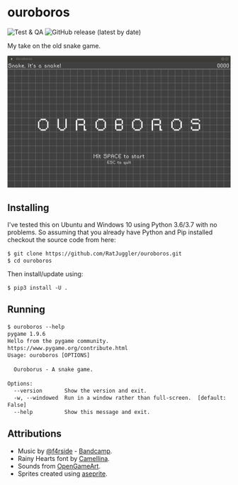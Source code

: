 # ouroboros

![Test & QA](https://github.com/RatJuggler/ouroboros/workflows/Test%20&%20QA/badge.svg)
![GitHub release (latest by date)](https://img.shields.io/github/v/release/RatJuggler/ouroboros)

My take on the old snake game.

![Animated GIF of the game running](https://raw.githubusercontent.com/RatJuggler/ouroboros/master/demo.gif)

## Installing
I've tested this on Ubuntu and Windows 10 using Python 3.6/3.7 with no problems. So assuming that you already have Python and Pip 
installed checkout the source code from here:
```
$ git clone https://github.com/RatJuggler/ouroboros.git
$ cd ouroboros
```
Then install/update using:
```
$ pip3 install -U .
```
## Running
```
$ ouroboros --help
pygame 1.9.6
Hello from the pygame community. https://www.pygame.org/contribute.html
Usage: ouroboros [OPTIONS]

  Ouroborus - A snake game.

Options:
  --version       Show the version and exit.
  -w, --windowed  Run in a window rather than full-screen.  [default: False]
  --help          Show this message and exit.
```
## Attributions
- Music by [@f4rside](https://twitter.com/f4rside) - [Bandcamp](https://f4rside.bandcamp.com/).  
- Rainy Hearts font by [Camellina](https://www.dafont.com/rainyhearts.font).
- Sounds from [OpenGameArt](https://opengameart.org/).
- Sprites created using [aseprite](https://dacap.itch.io/aseprite).
